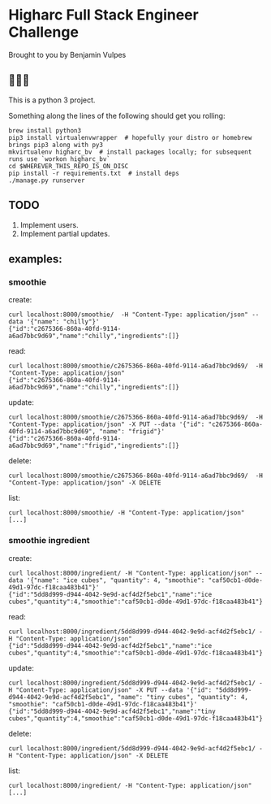 # Higharc Full Stack Engineer Challenge

Brought to you by Benjamin Vulpes

## 🚂🚂🚂

This is a python 3 project.

Something along the lines of the following should get you rolling:

    brew install python3
    pip3 install virtualenvwrapper  # hopefully your distro or homebrew brings pip3 along with py3
    mkvirtualenv higharc_bv  # install packages locally; for subsequent runs use `workon higharc_bv`
    cd $WHEREVER_THIS_REPO_IS_ON_DISC
    pip install -r requirements.txt  # install deps
    ./manage.py runserver

## TODO

1. Implement users.
1. Implement partial updates.

## examples:

### smoothie

create:

    curl localhost:8000/smoothie/  -H "Content-Type: application/json" --data '{"name": "chilly"}'
    {"id":"c2675366-860a-40fd-9114-a6ad7bbc9d69","name":"chilly","ingredients":[]}

read:

    curl localhost:8000/smoothie/c2675366-860a-40fd-9114-a6ad7bbc9d69/  -H "Content-Type: application/json"
    {"id":"c2675366-860a-40fd-9114-a6ad7bbc9d69","name":"chilly","ingredients":[]}

update:

    curl localhost:8000/smoothie/c2675366-860a-40fd-9114-a6ad7bbc9d69/  -H "Content-Type: application/json" -X PUT --data '{"id": "c2675366-860a-40fd-9114-a6ad7bbc9d69", "name": "frigid"}'
    {"id":"c2675366-860a-40fd-9114-a6ad7bbc9d69","name":"frigid","ingredients":[]}

delete:

    curl localhost:8000/smoothie/c2675366-860a-40fd-9114-a6ad7bbc9d69/  -H "Content-Type: application/json" -X DELETE

list:

    curl localhost:8000/smoothie/ -H "Content-Type: application/json"
    [...]

### smoothie ingredient

create:

    curl localhost:8000/ingredient/ -H "Content-Type: application/json" --data '{"name": "ice cubes", "quantity": 4, "smoothie": "caf50cb1-d0de-49d1-97dc-f18caa483b41"}'
    {"id":"5dd8d999-d944-4042-9e9d-acf4d2f5ebc1","name":"ice cubes","quantity":4,"smoothie":"caf50cb1-d0de-49d1-97dc-f18caa483b41"}


read:

    curl localhost:8000/ingredient/5dd8d999-d944-4042-9e9d-acf4d2f5ebc1/ -H "Content-Type: application/json"
    {"id":"5dd8d999-d944-4042-9e9d-acf4d2f5ebc1","name":"ice cubes","quantity":4,"smoothie":"caf50cb1-d0de-49d1-97dc-f18caa483b41"}

update:

    curl localhost:8000/ingredient/5dd8d999-d944-4042-9e9d-acf4d2f5ebc1/ -H "Content-Type: application/json" -X PUT --data '{"id": "5dd8d999-d944-4042-9e9d-acf4d2f5ebc1", "name": "tiny cubes", "quantity": 4, "smoothie": "caf50cb1-d0de-49d1-97dc-f18caa483b41"}'
    {"id":"5dd8d999-d944-4042-9e9d-acf4d2f5ebc1","name":"tiny cubes","quantity":4,"smoothie":"caf50cb1-d0de-49d1-97dc-f18caa483b41"}

delete:

    curl localhost:8000/ingredient/5dd8d999-d944-4042-9e9d-acf4d2f5ebc1/ -H "Content-Type: application/json" -X DELETE

list:

    curl localhost:8000/ingredient/ -H "Content-Type: application/json"
    [...]
